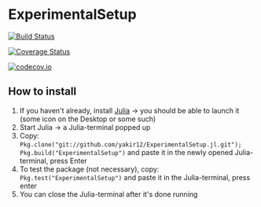 # ExperimentalSetup

[![Build Status](https://travis-ci.org/yakir12/ExperimentalSetup.jl.svg?branch=master)](https://travis-ci.org/yakir12/ExperimentalSetup.jl)

[![Coverage Status](https://coveralls.io/repos/yakir12/ExperimentalSetup.jl/badge.svg?branch=master&service=github)](https://coveralls.io/github/yakir12/ExperimentalSetup.jl?branch=master)

[![codecov.io](http://codecov.io/github/yakir12/ExperimentalSetup.jl/coverage.svg?branch=master)](http://codecov.io/github/yakir12/ExperimentalSetup.jl?branch=master)

## How to install
1. If you haven't already, install [Julia](https://julialang.org/downloads/) -> you should be able to launch it (some icon on the Desktop or some such)
2. Start Julia -> a Julia-terminal popped up
3. Copy: `Pkg.clone("git://github.com/yakir12/ExperimentalSetup.jl.git"); Pkg.build("ExperimentalSetup")` and paste it in the newly opened Julia-terminal, press Enter
4. To test the package (not necessary), copy: `Pkg.test("ExperimentalSetup")` and paste it in the Julia-terminal, press enter
5. You can close the Julia-terminal after it's done running


